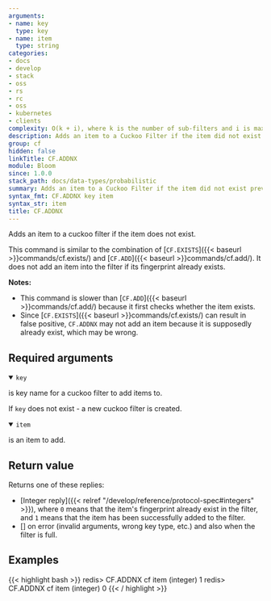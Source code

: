 ```yaml
---
arguments:
- name: key
  type: key
- name: item
  type: string
categories:
- docs
- develop
- stack
- oss
- rs
- rc
- oss
- kubernetes
- clients
complexity: O(k + i), where k is the number of sub-filters and i is maxIterations
description: Adds an item to a Cuckoo Filter if the item did not exist previously.
group: cf
hidden: false
linkTitle: CF.ADDNX
module: Bloom
since: 1.0.0
stack_path: docs/data-types/probabilistic
summary: Adds an item to a Cuckoo Filter if the item did not exist previously.
syntax_fmt: CF.ADDNX key item
syntax_str: item
title: CF.ADDNX
---
```

Adds an item to a cuckoo filter if the item does not exist.

This command is similar to the combination of [`CF.EXISTS`]({{< baseurl >}}commands/cf.exists/) and [`CF.ADD`]({{< baseurl >}}commands/cf.add/). It does not add an item into the filter if its fingerprint already exists.

<note><b>Notes:</b>

- This command is slower than [`CF.ADD`]({{< baseurl >}}commands/cf.add/) because it first checks whether the item exists.
- Since [`CF.EXISTS`]({{< baseurl >}}commands/cf.exists/) can result in false positive, `CF.ADDNX` may not add an item because it is supposedly already exist, which may be wrong.

</note>

## Required arguments

<details open><summary><code>key</code></summary>

is key name for a cuckoo filter to add items to.

If `key` does not exist - a new cuckoo filter is created.
</details>

<details open><summary><code>item</code></summary>

is an item to add.
</details>

## Return value

Returns one of these replies:

- [Integer reply]({{< relref "/develop/reference/protocol-spec#integers" >}}), where `0` means that the item's fingerprint already exist in the filter, and `1` means that the item has been successfully added to the filter.
- [] on error (invalid arguments, wrong key type, etc.) and also when the filter is full.

## Examples

{{< highlight bash >}}
redis> CF.ADDNX cf item
(integer) 1
redis> CF.ADDNX cf item
(integer) 0
{{< / highlight >}}
